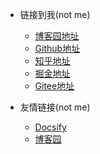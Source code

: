 <!-- _navbar.md -->

* 链接到我(not me)
  * [博客园地址](https://www.cnblogs.com/Can-daydayup/)
  * [Github地址](https://github.com/YSGStudyHards)
  * [知乎地址](https://www.zhihu.com/people/ysgdaydayup)
  * [掘金地址](https://juejin.cn/user/2770425031690333/posts)
  * [Gitee地址](https://gitee.com/ysgdaydayup)


* 友情链接(not me)
  * [Docsify](https://docsify.js.org/#/)
  * [博客园](https://www.cnblogs.com/)

